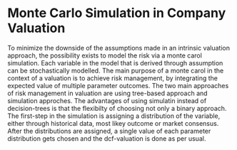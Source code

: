 # Monte Carlo Simulation in Company Valuation

To minimize the downside of the assumptions made in an intrinsic valuation approach, the possibility exists to model the risk via a monte carol simulation. Each variable in the model that is derived through assumption can be stochastically modelled. The main purpose of a monte carol in the context of a valuation is to achieve risk management, by integrating the expected value of multiple parameter outcomes. The two main approaches of risk management in valuation are using tree-based approach and simulation approches. The advantages of using simulatin instead of decision-trees is that the flexibilty of choosing not only a binary approach. The first-step in the simulation is assigning a distribution of the variable, either through historical data, most likey outcome or market consensus. After the distributions are assigned, a single value of each parameter distribution gets chosen and the dcf-valuation is done as per usual.


